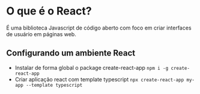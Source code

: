 # O que é o React?

É uma biblioteca Javascript de código aberto com foco em criar interfaces de usuário em páginas web.

## Configurando um ambiente React

- Instalar de forma global o package create-react-app
  `npm i -g create-react-app`
- Criar aplicação react com template typescript
  `npx create-react-app my-app --template typescript`
